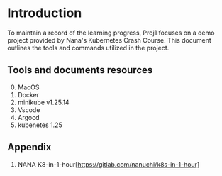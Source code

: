# Introduction

To maintain a record of the learning progress, Proj1 focuses on a demo project provided by Nana's Kubernetes Crash Course. This document outlines the tools and commands utilized in the project.

## Tools and documents resources

0. MacOS
1. Docker 
2. minikube v1.25.14
3. Vscode
4. Argocd
5. kubenetes 1.25

## Appendix

1. NANA K8-in-1-hour[https://gitlab.com/nanuchi/k8s-in-1-hour]